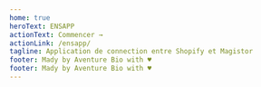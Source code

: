 ```yaml
---
home: true
heroText: ENSAPP
actionText: Commencer →
actionLink: /ensapp/
tagline: Application de connection entre Shopify et Magistor
footer: Mady by Aventure Bio with ♥
footer: Mady by Aventure Bio with ♥
---
```

